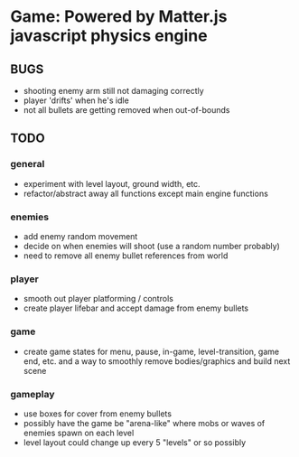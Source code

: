 # Game: Powered by Matter.js javascript physics engine

## BUGS
- shooting enemy arm still not damaging correctly
- player 'drifts' when he's idle
- not all bullets are getting removed when out-of-bounds

## TODO

### general
- experiment with level layout, ground width, etc.
- refactor/abstract away all functions except main engine functions

### enemies
- add enemy random movement
- decide on when enemies will shoot (use a random number probably)
- need to remove all enemy bullet references from world

### player
- smooth out player platforming / controls
- create player lifebar and accept damage from enemy bullets

### game
- create game states for menu, pause, in-game, level-transition, game end, etc. and a way to smoothly remove bodies/graphics and build next scene

### gameplay
- use boxes for cover from enemy bullets
- possibly have the game be "arena-like" where mobs or waves of enemies spawn on each level
- level layout could change up every 5 "levels" or so possibly
